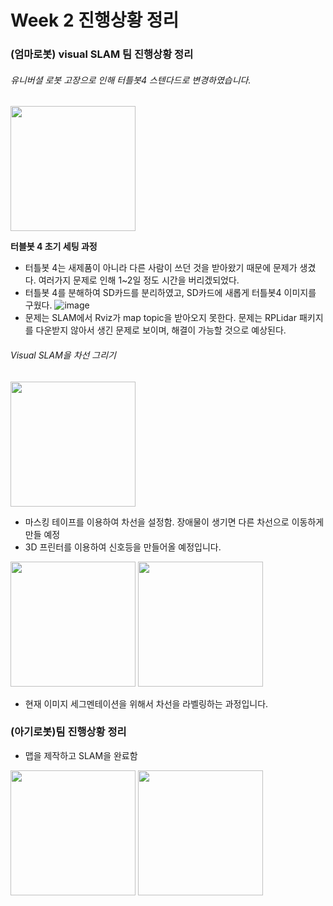 # Week 2 진행상황 정리

### (엄마로봇) visual SLAM 팀 진행상황 정리
###### 유니버셜 로봇 고장으로 인해 터틀봇4 스텐다드로 변경하였습니다.
<img src="https://user-images.githubusercontent.com/110883172/222607940-bf58e156-51cd-44fc-8036-e3e701bce057.png" width="200" height="200">

__터블봇 4 초기 세팅 과정__
- 터틀봇 4는 새제품이 아니라 다른 사람이 쓰던 것을 받아왔기 때문에 문제가 생겼다. 여러가지 문제로 인해 1~2일 정도 시간을 버리겠되었다.
- 터틀봇 4를 분해하여 SD카드를 분리하였고, SD카드에 새롭게 터틀봇4 이미지를 구웠다.
![image](https://user-images.githubusercontent.com/110883172/222608491-e54989c5-960f-4ae0-9fe3-086b3abe0f22.png)
- 문제는 SLAM에서 Rviz가 map topic을 받아오지 못한다. 문제는 RPLidar 패키지를 다운받지 않아서 생긴 문제로 보이며, 해결이 가능할 것으로 예상된다.


###### Visual SLAM을 차선 그리기
<img src="https://user-images.githubusercontent.com/110883172/222609300-fca8bed4-7943-40d4-b00c-97427d25b640.jpg" width="200" height="200">

- 마스킹 테이프를 이용하여 차선을 설정함. 장애물이 생기면 다른 차선으로 이동하게 만들 예정
- 3D 프린터를 이용하여 신호등을 만들어올 예정입니다.

<img src="https://user-images.githubusercontent.com/110883172/222610236-f901fb7c-0505-4708-9d19-e25219dcf50b.png" width="200" height="200">
<img src="https://user-images.githubusercontent.com/110883172/222610274-6fe050f2-ab0d-47f8-875a-9640e9b62dd9.png" width="200" height="200">

- 현재 이미지 세그멘테이션을 위해서 차선을 라벨링하는 과정입니다. 



### (아기로봇)팀 진행상황 정리
- 맵을 제작하고 SLAM을 완료함 
<img src="https://user-images.githubusercontent.com/110883172/222610405-d6b86d5b-40cb-4dfd-86ce-5054149a0a2b.png" width="200" height="200">
<img src="https://user-images.githubusercontent.com/110883172/222610526-0e419d2b-6439-4842-9fd6-ec0cef016cc0.png" width="200" height="200">
